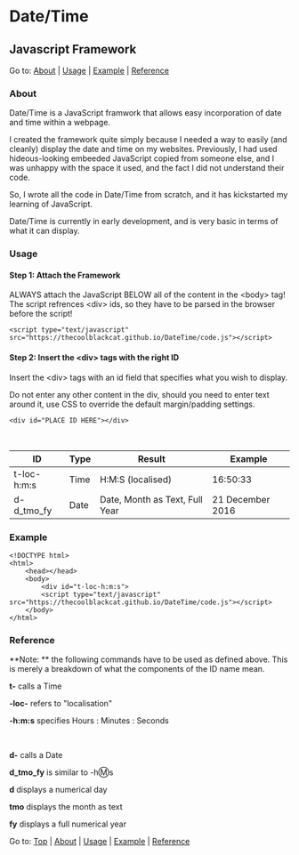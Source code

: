 
# Date/Time
## Javascript Framework

Go to: [About](#about) | [Usage](#usage) | [Example](#example) | [Reference](#reference)

### About
Date/Time is a JavaScript framwork that allows easy incorporation of date and time within a webpage.

I created the framework quite simply because I needed a way to easily (and cleanly) display the date and time on my websites. Previously, I had used hideous-looking embeeded JavaScript copied from someone else, and I was unhappy with the space it used, and the fact I did not understand their code.

So, I wrote all the code in Date/Time from scratch, and it has kickstarted my learning of JavaScript.

Date/Time is currently in early development, and is very basic in terms of what it can display.

### Usage
#### Step 1: Attach the Framework

ALWAYS attach the JavaScript BELOW all of the content in the &lt;body&gt; tag!
The script refrences &lt;div&gt; ids, so they have to be parsed in the browser before the script!

	<script type="text/javascript" src="https://thecoolblackcat.github.io/DateTime/code.js"></script>

#### Step 2: Insert the &lt;div&gt; tags with the right ID

Insert the &lt;div&gt; tags with an id field that specifies what you wish to display.

Do not enter any other content in the div, should you need to enter text around it, use CSS to override the default margin/padding settings.

	<div id="PLACE ID HERE"></div>

&nbsp;

ID|Type|Result|Example
---|---|---|---
t-loc-h\:m\:s|Time|H:M:S (localised)|16:50:33
d-d_tmo_fy|Date|Date, Month as Text, Full Year|21 December 2016

### Example

	<!DOCTYPE html>
	<html>
		<head></head>
		<body>
			<div id="t-loc-h:m:s">
			<script type="text/javascript" src="https://thecoolblackcat.github.io/DateTime/code.js"></script>
		</body>
	</html>

### Reference
**Note: ** the following commands have to be used as defined above.
This is merely a breakdown of what the components of the ID name mean.

**t-** calls a Time

**-loc-** refers to "localisation"

**-h\:m\:s** specifies Hours : Minutes : Seconds

&nbsp;

**d-**  calls a Date

**d_tmo_fy** is similar to -h:m:s

**d** displays a numerical day

**tmo** displays the month as text

**fy** displays a full numerical year

Go to: [Top](#) | [About](#about) | [Usage](#usage) | [Example](#example) | [Reference](#reference)
